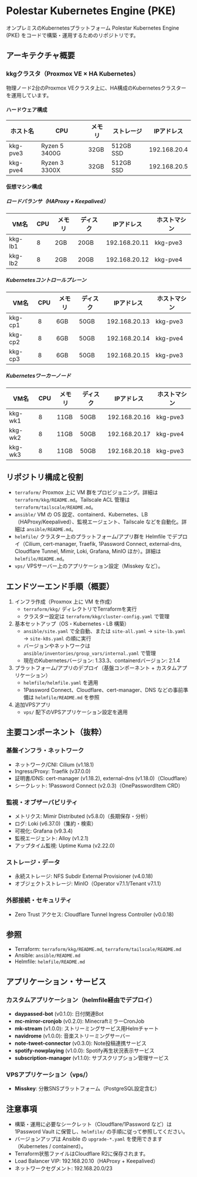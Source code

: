 # Polestar Kubernetes Engine (PKE)

オンプレミスのKubernetesプラットフォーム Polestar Kubernetes Engine (PKE) をコードで構築・運用するためのリポジトリです。

## アーキテクチャ概要

### kkgクラスタ（Proxmox VE × HA Kubernetes）

物理ノード2台のProxmox VEクラスタ上に、HA構成のKubernetesクラスターを運用しています。

#### ハードウェア構成

| ホスト名  | CPU             | メモリ | ストレージ | IPアドレス    |
|-----------|-----------------|--------|-----------|---------------|
| kkg-pve3  | Ryzen 5 3400G   | 32GB   | 512GB SSD | 192.168.20.4  |
| kkg-pve4  | Ryzen 3 3300X   | 32GB   | 512GB SSD | 192.168.20.5  |

#### 仮想マシン構成

##### ロードバランサ（HAProxy + Keepalived）
| VM名     | CPU | メモリ | ディスク | IPアドレス     | ホストマシン |
|----------|-----|--------|----------|---------------|-------------|
| kkg-lb1  | 8   | 2GB    | 20GB     | 192.168.20.11 | kkg-pve3    |
| kkg-lb2  | 8   | 2GB    | 20GB     | 192.168.20.12 | kkg-pve4    |

##### Kubernetesコントロールプレーン
| VM名     | CPU | メモリ | ディスク | IPアドレス     | ホストマシン |
|----------|-----|--------|----------|---------------|-------------|
| kkg-cp1  | 8   | 6GB    | 50GB     | 192.168.20.13 | kkg-pve3    |
| kkg-cp2  | 8   | 6GB    | 50GB     | 192.168.20.14 | kkg-pve4    |
| kkg-cp3  | 8   | 6GB    | 50GB     | 192.168.20.15 | kkg-pve3    |

##### Kubernetesワーカーノード
| VM名     | CPU | メモリ | ディスク | IPアドレス     | ホストマシン |
|----------|-----|--------|----------|---------------|-------------|
| kkg-wk1  | 8   | 11GB   | 50GB     | 192.168.20.16 | kkg-pve3    |
| kkg-wk2  | 8   | 11GB   | 50GB     | 192.168.20.17 | kkg-pve4    |
| kkg-wk3  | 8   | 11GB   | 50GB     | 192.168.20.18 | kkg-pve3    |

## リポジトリ構成と役割

- `terraform/` Proxmox 上に VM 群をプロビジョニング。詳細は `terraform/kkg/README.md`。Tailscale ACL 管理は `terraform/tailscale/README.md`。
- `ansible/` VM の OS 設定、containerd、Kubernetes、LB（HAProxy/Keepalived）、監視エージェント、Tailscale などを自動化。詳細は `ansible/README.md`。
- `helmfile/` クラスター上のプラットフォーム/アプリ群を Helmfile でデプロイ（Cilium, cert-manager, Traefik, 1Password Connect, external-dns, Cloudflare Tunnel, Mimir, Loki, Grafana, MinIO ほか）。詳細は `helmfile/README.md`。
- `vps/` VPSサーバー上のアプリケーション設定（Misskey など）。

## エンドツーエンド手順（概要）

1. インフラ作成（Proxmox 上に VM を作成）
   - `terraform/kkg/` ディレクトリでTerraformを実行
   - クラスター設定は `terraform/kkg/cluster-config.yaml` で管理
2. 基本セットアップ（OS・Kubernetes・LB 構築）
   - `ansible/site.yaml` で全自動、または `site-all.yaml` → `site-lb.yaml` → `site-k8s.yaml` の順に実行
   - バージョンやネットワークは `ansible/inventories/group_vars/internal.yaml` で管理
   - 現在のKubernetesバージョン: 1.33.3、containerdバージョン: 2.1.4
3. プラットフォーム/アプリのデプロイ（基盤コンポーネント + カスタムアプリケーション）
   - `helmfile/helmfile.yaml` を適用
   - 1Password Connect、Cloudflare、cert-manager、DNS などの事前準備は `helmfile/README.md` を参照
4. 追加VPSアプリ
   - `vps/` 配下のVPSアプリケーション設定を適用

## 主要コンポーネント（抜粋）

### 基盤インフラ・ネットワーク
- ネットワーク/CNI: Cilium (v1.18.1)
- Ingress/Proxy: Traefik (v37.0.0)
- 証明書/DNS: cert-manager (v1.18.2), external-dns (v1.18.0)（Cloudflare）
- シークレット: 1Password Connect (v2.0.3)（OnePasswordItem CRD）

### 監視・オブザーバビリティ
- メトリクス: Mimir Distributed (v5.8.0)（長期保存・分析）
- ログ: Loki (v6.37.0)（集約・検索）
- 可視化: Grafana (v9.3.4)
- 監視エージェント: Alloy (v1.2.1)
- アップタイム監視: Uptime Kuma (v2.22.0)

### ストレージ・データ
- 永続ストレージ: NFS Subdir External Provisioner (v4.0.18)
- オブジェクトストレージ: MinIO（Operator v7.1.1/Tenant v7.1.1）

### 外部接続・セキュリティ
- Zero Trust アクセス: Cloudflare Tunnel Ingress Controller (v0.0.18)

## 参照

- Terraform: `terraform/kkg/README.md`, `terraform/tailscale/README.md`
- Ansible: `ansible/README.md`
- Helmfile: `helmfile/README.md`

## アプリケーション・サービス

### カスタムアプリケーション（helmfile経由でデプロイ）
- **daypassed-bot** (v0.1.0): 日付関連Bot
- **mc-mirror-cronjob** (v0.2.0): MinecraftミラーCronJob
- **mk-stream** (v1.0.0): ストリーミングサービス用Helmチャート
- **navidrome** (v1.0.0): 音楽ストリーミングサーバー
- **note-tweet-connector** (v0.3.0): Note投稿連携サービス
- **spotify-nowplaying** (v1.0.0): Spotify再生状況表示サービス
- **subscription-manager** (v1.1.0): サブスクリプション管理サービス

### VPSアプリケーション（vps/）
- **Misskey**: 分散SNSプラットフォーム（PostgreSQL設定含む）

## 注意事項

- 構築・運用に必要なシークレット（Cloudflare/1Password など）は 1Password Vault に保管し、`helmfile/` の手順に従って参照してください。
- バージョンアップは Ansible の `upgrade-*.yaml` を使用できます（Kubernetes / containerd）。
- Terraform状態ファイルはCloudflare R2に保存されます。
- Load Balancer VIP: 192.168.20.10（HAProxy + Keepalived）
- ネットワークセグメント: 192.168.20.0/23
